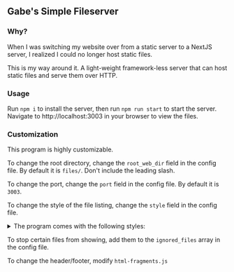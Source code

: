 Gabe's Simple Fileserver
---

### Why?

When I was switching my website over from a static server to a NextJS server, I realized I could no longer host static files.

This is my way around it. A light-weight framework-less server that can host static files and serve them over HTTP.

### Usage

Run `npm i` to install the server, then run `npm run start` to start the server. Navigate to http://localhost:3003 in your browser to view the files.


### Customization

This program is highly customizable.

To change the root directory, change the `root_web_dir` field in the config file. By default it is `files/`. Don't include the leading slash.

To change the port, change the `port` field in the config file. By default it is `3003`.

To change the style of the file listing, change the `style` field in the config file.

<details>
    <summary>The program comes with the following styles:</summary>


![coffee](images/coffee.png)
coffee

![gabe](images/gabe.png)
gabe (based on my [portfolio website](https://gabrielchantayan.com))

![hacker](images/hacker.png)
hacker

![lotus](images/lotus.png)
lotus

![ocean](images/ocean.png)
ocean

![old](images/old.png)
old (based on raw HTML)

![rose](images/rose.png)
rose

</details>

To stop certain files from showing, add them to the `ignored_files` array in the config file.

To change the header/footer, modify `html-fragments.js`